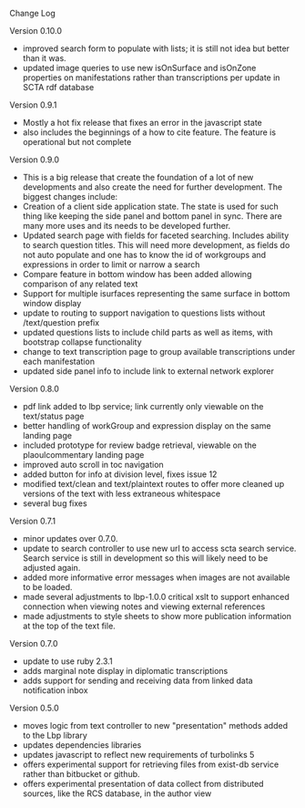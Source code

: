 Change Log

Version 0.10.0
- improved search form to populate with lists; it is still not idea but better than it was.
- updated image queries to use new isOnSurface and isOnZone properties on manifestations rather than transcriptions per update in SCTA rdf database

Version 0.9.1
- Mostly a hot fix release that fixes an error in the javascript state
- also includes the beginnings of a how to cite feature. The feature is operational but not complete


Version 0.9.0
- This is a big release that create the foundation of a lot of new developments and also create the need for further development. The biggest changes include:
- Creation of a client side application state. The state is used for such thing like keeping the side panel and bottom panel in sync.
There are many more uses and its needs to be developed further.
- Updated search page with fields for faceted searching. Includes ability to search question titles. This will need more development, as fields do not auto populate and one has to know the id of workgroups and expressions in order to limit or narrow a search
- Compare feature in bottom window has been added allowing comparison of any related text
- Support for multiple isurfaces representing the same surface in bottom window display
- update to routing to support navigation to questions lists without /text/question prefix
- updated questions lists to include child parts as well as items, with bootstrap collapse functionality
- change to text transcription page to group available transcriptions under each manifestation
- updated side panel info to include link to external network explorer


Version 0.8.0
- pdf link added to lbp service; link currently only viewable on the text/status page
- better handling of workGroup and expression display on the same landing page
- included prototype for review badge retrieval, viewable on the plaoulcommentary landing page
- improved auto scroll in toc navigation
- added button for info at division level, fixes issue 12
- modified text/clean and text/plaintext routes to offer more cleaned up versions of the text with less extraneous whitespace
- several bug fixes


Version 0.7.1
- minor updates over 0.7.0.
- update to search controller to use new url to access scta search service. Search service is still in development so this will likely need to be adjusted again.
- added more informative error messages when images are not available to be loaded.
- made several adjustments to lbp-1.0.0 critical xslt to support enhanced connection when viewing notes and viewing external references
- made adjustments to style sheets to show more publication information at the top of the text file.

Version 0.7.0
- update to use ruby 2.3.1
- adds marginal note display in diplomatic transcriptions
- adds support for sending and receiving data from linked data notification inbox

Version 0.5.0

- moves logic from text controller to new "presentation" methods added to the Lbp library
- updates dependencies libraries
- updates javascript to reflect new requirements of turbolinks 5
- offers experimental support for retrieving files from exist-db service rather than bitbucket or github.
- offers experimental presentation of data collect from distributed sources, like the RCS database, in the author view
